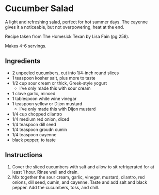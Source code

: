 # Cucumber Salad

A light and refreshing salad, perfect for hot summer days. The cayenne gives it a noticeable, but not overpowering, heat at the end. 

Recipe taken from The Homesick Texan by Lisa Fain (pg 258).

Makes 4-6 servings.

## Ingredients

- 2 unpeeled cucumbers, cut into 1/4-inch round slices
- 1 teaspoon kosher salt, plus more to taste
- 1/2 cup sour cream or thick, Greek-style yogurt
    - I've only made this with sour cream
- 1 clove garlic, minced
- 1 tablespoon white wine vinegar
- 1 teaspoon yellow or Dijon mustard
    - I've only made this with Dijon mustard
- 1/4 cup chopped cilantro
- 1/4 medium red onion, diced
- 1/4 teaspoon dill seed
- 1/4 teaspoon groudn cumin
- 1/4 teaspoon cayenne
- black pepper, to taste

## Instructions

1. Cover the sliced cucumbers with salt and allow to sit refrigerated for at least 1 hour. Rinse well and drain.
2. Mix together the sour cream, garlic, vinegar, mustard, cilantro, red onions, dill seed, cumin, and cayenne. Taste and add salt and black pepper. Add the cucumbers, toss, and chill. 
